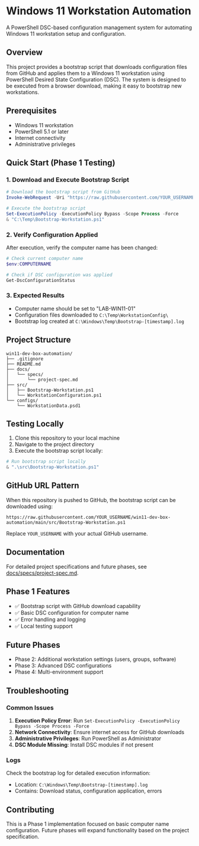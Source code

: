# Windows 11 Workstation Automation

A PowerShell DSC-based configuration management system for automating Windows 11 workstation setup and configuration.

## Overview

This project provides a bootstrap script that downloads configuration files from GitHub and applies them to a Windows 11 workstation using PowerShell Desired State Configuration (DSC). The system is designed to be executed from a browser download, making it easy to bootstrap new workstations.

## Prerequisites

- Windows 11 workstation
- PowerShell 5.1 or later
- Internet connectivity
- Administrative privileges

## Quick Start (Phase 1 Testing)

### 1. Download and Execute Bootstrap Script

```powershell
# Download the bootstrap script from GitHub
Invoke-WebRequest -Uri "https://raw.githubusercontent.com/YOUR_USERNAME/win11-dev-box-automation/main/src/Bootstrap-Workstation.ps1" -OutFile "C:\Temp\Bootstrap-Workstation.ps1"

# Execute the bootstrap script
Set-ExecutionPolicy -ExecutionPolicy Bypass -Scope Process -Force
& "C:\Temp\Bootstrap-Workstation.ps1"
```

### 2. Verify Configuration Applied

After execution, verify the computer name has been changed:

```powershell
# Check current computer name
$env:COMPUTERNAME

# Check if DSC configuration was applied
Get-DscConfigurationStatus
```

### 3. Expected Results

- Computer name should be set to "LAB-WIN11-01"
- Configuration files downloaded to `C:\Temp\WorkstationConfig\`
- Bootstrap log created at `C:\Windows\Temp\Bootstrap-[timestamp].log`

## Project Structure

```
win11-dev-box-automation/
├── .gitignore
├── README.md
├── docs/
│   └── specs/
│       └── project-spec.md
├── src/
│   ├── Bootstrap-Workstation.ps1
│   └── WorkstationConfiguration.ps1
└── configs/
    └── WorkstationData.psd1
```

## Testing Locally

1. Clone this repository to your local machine
2. Navigate to the project directory
3. Execute the bootstrap script locally:

```powershell
# Run bootstrap script locally
& ".\src\Bootstrap-Workstation.ps1"
```

## GitHub URL Pattern

When this repository is pushed to GitHub, the bootstrap script can be downloaded using:

```
https://raw.githubusercontent.com/YOUR_USERNAME/win11-dev-box-automation/main/src/Bootstrap-Workstation.ps1
```

Replace `YOUR_USERNAME` with your actual GitHub username.

## Documentation

For detailed project specifications and future phases, see [docs/specs/project-spec.md](docs/specs/project-spec.md).

## Phase 1 Features

- ✅ Bootstrap script with GitHub download capability
- ✅ Basic DSC configuration for computer name
- ✅ Error handling and logging
- ✅ Local testing support

## Future Phases

- Phase 2: Additional workstation settings (users, groups, software)
- Phase 3: Advanced DSC configurations
- Phase 4: Multi-environment support

## Troubleshooting

### Common Issues

1. **Execution Policy Error**: Run `Set-ExecutionPolicy -ExecutionPolicy Bypass -Scope Process -Force`
2. **Network Connectivity**: Ensure internet access for GitHub downloads
3. **Administrative Privileges**: Run PowerShell as Administrator
4. **DSC Module Missing**: Install DSC modules if not present

### Logs

Check the bootstrap log for detailed execution information:
- Location: `C:\Windows\Temp\Bootstrap-[timestamp].log`
- Contains: Download status, configuration application, errors

## Contributing

This is a Phase 1 implementation focused on basic computer name configuration. Future phases will expand functionality based on the project specification.

